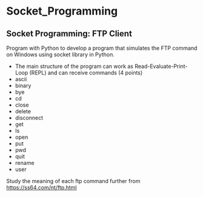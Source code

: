 # Socket_Programming
## Socket Programming: FTP Client

Program with Python to develop a program that simulates the FTP command on Windows using
socket library in Python.

- The main structure of the program can work as Read-Evaluate-Print-Loop (REPL) and can receive commands (4 points)
- ascii
- binary
- bye
- cd
- close
- delete
- disconnect
- get
- ls
- open
- put
- pwd
- quit
- rename
- user

Study the meaning of each ftp command further from <https://ss64.com/nt/ftp.html>
